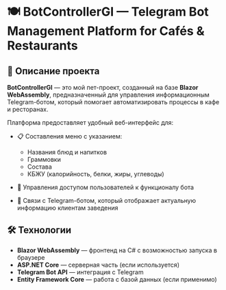 # 🍽️ BotControllerGI — Telegram Bot Management Platform for Cafés & Restaurants

## 📌 Описание проекта

**BotControllerGI** — это мой пет-проект, созданный на базе **Blazor WebAssembly**, предназначенный для управления информационным Telegram-ботом, который помогает автоматизировать процессы в кафе и ресторанах.

Платформа предоставляет удобный веб-интерфейс для:

- 📋 Составления меню с указанием:
  - Названия блюд и напитков
  - Граммовки
  - Состава
  - КБЖУ (калорийность, белки, жиры, углеводы)

- 👥 Управления доступом пользователей к функционалу бота

- 🤖 Связи с Telegram-ботом, который отображает актуальную информацию клиентам заведения

## 🛠️ Технологии

- **Blazor WebAssembly** — фронтенд на C# с возможностью запуска в браузере
- **ASP.NET Core** — серверная часть (если используется)
- **Telegram Bot API** — интеграция с Telegram
- **Entity Framework Core** — работа с базой данных (если применимо)
